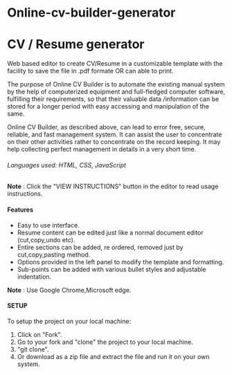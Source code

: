 # Online-cv-builder-generator
# CV / Resume generator

Web based editor to create CV/Resume in a customizable template with the facility to save the file in .pdf formate OR can able to print.

The purpose of Online CV Builder is to automate the existing manual system by the help of computerized equipment 
and full-fledged computer software, fulfilling their requirements, so that their valuable data /information can be stored for a 
longer period with easy accessing and manipulation of the same.
  
Online CV Builder, as described above, can lead to error free, secure, reliable, and fast management system. 
It can assist the user to concentrate on their other activities rather to concentrate on the record keeping. 
It may help collecting perfect management in details in a very short time.

###### Languages used: HTML, CSS, JavaScript


**Note** : Click the "VIEW INSTRUCTIONS" button in the editor to read usage instructions.

#### Features
- Easy to use interface.
- Resume content can be edited just like a normal document editor (cut,copy,undo etc).
- Entire sections can be added, re ordered, removed just by cut,copy,pasting method.
- Options provided in the left panel to modify the template and formatting.
- Sub-points can be added with various bullet styles and adjustable indentation.

**Note** : Use Google Chrome,Microsoft edge.


#### SETUP


To setup the project on your local machine:

1. Click on "Fork".
2. Go to your fork and "clone" the project to your local machine.
3. "git clone". 
4. Or download as a zip file and extract the file and run it on your own system.

